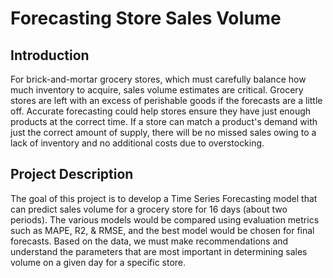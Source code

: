 # Forecasting Store Sales Volume
## Introduction
For brick-and-mortar grocery stores, which must carefully balance how much inventory to acquire, sales volume estimates are critical. Grocery stores are left with an excess of perishable goods if the forecasts are a little off. Accurate forecasting could help stores ensure they have just enough products at the correct time. If a store can match a product's demand with just the correct amount of supply, there will be no missed sales owing to a lack of inventory and no additional costs due to overstocking.
## Project Description
The goal of this project is to develop a Time Series Forecasting model that can predict sales volume for a grocery store for 16 days (about two periods). The various models would be compared using evaluation metrics such as MAPE, R2, & RMSE, and the best model would be chosen for final forecasts. Based on the data, we must make recommendations and understand the parameters that are most important in determining sales volume on a given day for a specific store.
